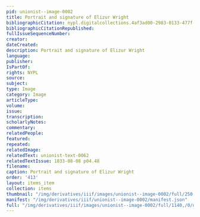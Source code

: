 ```yaml
---
pid: unionist--image-0002
title: Portrait and signature of Elizur Wright
bibliographicCitation: nypl.digitalcollections.4af3ad00-2983-0133-477f-58d385a7b928.001.w.jpg
bibliographicCitationRepublished: 
fullIssueSequenceNumber: 
creator: 
dateCreated: 
description: Portrait and signature of Elizur Wright
language: 
publisher: 
IsPartOf: 
rights: NYPL
source: 
subject: 
type: Image
category: Image
articleType: 
volume: 
issue: 
transcription: 
scholarlyNotes: 
commentary: 
relatedPeople: 
featured: 
repeated: 
relatedImage: 
relatedText: unionist-text-0062
relatedTextIssue: 1833-08-08 p04.48
filename: 
caption: Portrait and signature of Elizur Wright
order: '413'
layout: items_item
collection: items
thumbnail: "/img/derivatives/iiif/images/unionist--image-0002/full/250,/0/default.jpg"
manifest: "/img/derivatives/iiif/unionist--image-0002/manifest.json"
full: "/img/derivatives/iiif/images/unionist--image-0002/full/1140,/0/default.jpg"
---
```

